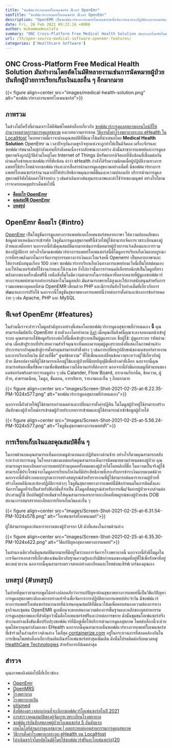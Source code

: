 ```yaml
---
title: "ซอฟต์แวร์การแพทย์โอเพนซอร์ส ฟีเจอร์ OpenEmr" 
seoTitle: "ซอฟต์แวร์การแพทย์โอเพนซอร์ส ฟีเจอร์ OpenEmr" 
description: "OpenEMR เป็นซอฟต์แวร์ทางการแพทย์โอเพนซอร์ซเพื่อจัดการแนวทางปฏิบัติทางการแพทย์และทรัพยากร ผ่านโพสต์บล็อกนี้เพื่อเรียนรู้เกี่ยวกับคุณสมบัติที่สำคัญ" 
date: Fri, 26 Feb 2021 09:22:16 +0000
author: muhammadmustafa
summary: "ONC Cross-Platform Free Medical Health Solution มันทำงานโดยอัตโนมัติหลายงานเช่นการนัดหมายผู้ป่วยบันทึกผู้ป่วยการเรียกเก็บเงินและอื่น ๆ อีกมากมาย" 
url: /th/open-source-medical-software-openemr-features/
categories: ['Healthcare Software']
---
```


## ONC Cross-Platform Free Medical Health Solution มันทำงานโดยอัตโนมัติหลายงานเช่นการนัดหมายผู้ป่วยบันทึกผู้ป่วยการเรียกเก็บเงินและอื่น ๆ อีกมากมาย

{{< figure align=center src="images/medical-health-solution.png" alt="ซอฟต์แวร์ทางการแพทย์โอเพนซอร์ส">}}


## ภาพรวม
ในช่วงไม่กี่ครั้งที่ผ่านมาเราได้ตีพิมพ์โพสต์บล็อกเกี่ยวกับ [ซอฟต์แวร์การดูแลสุขภาพออนไลน์ที่ให้อำนาจอุตสาหกรรมการดูแลสุขภาพ][1] และบทความการสอน [วิธีการตั้งค่าโรงพยาบาลระบบ eHealth ใน LocalHost][2] ในบทความนี้เราจะผ่านคุณสมบัติที่มีแนวโน้มที่นำเสนอโดย **Medical Health Solution** OpenEmr ณ เวลาปัจจุบันภาคธุรกิจทุกแห่งจะถูกทำให้เป็นดิจิตอล เครื่องจักรและซอฟต์แวร์ขนาดใหญ่กำลังแทนที่กำลังคนเนื่องจากลักษณะบางอย่าง ดังนั้นสาขาการแพทย์และการดูแลสุขภาพจึงถูกปฏิวัติส่วนใหญ่โดย Internet of Things มีทรัพยากรดิจิตอลที่ซับซ้อนที่เชื่อมต่อกันผ่านเครือข่ายและซอฟต์แวร์ที่ซับซ้อน คำว่า eHealth กำลังได้รับความนิยมเมื่อผู้ปฏิบัติงานทางการแพทย์ใช้ประโยชน์จากซอฟต์แวร์และการสื่อสารด้านการดูแลสุขภาพอย่างเต็มที่
มีซอฟต์แวร์ทางการแพทย์โอเพนซอร์สจำนวนมากที่ให้ประสิทธิภาพคุณภาพดีขึ้นและความปลอดภัย บริการด้านการดูแลสุขภาพดิจิทัลได้ลดค่าใช้จ่ายต่าง ๆ เช่นค่าเดินทางต้นทุนกระดาษและค่าใช้จ่ายของมนุษย์ อย่างไรก็ตามเราจะครอบคลุมประเด็นต่อไปนี้
* [ **คืออะไร OpenEmr** ][3]
* [ **คุณสมบัติ OpenEmr** ][4]
* [ **บทสรุป** ][5]

## OpenEmr คืออะไร {#intro}

[OpenEmr][6] เป็นโซลูชันการดูแลทางการแพทย์แบบโอเพนซอร์สหลายภาษา ให้ความปลอดภัยของข้อมูลด้วยเทคนิคการเข้ารหัส โซลูชันการดูแลสุขภาพฟรีนี้ช่วยให้ผู้ใช้สามารถจัดการเวชระเบียนของผู้ป่วยและสต็อกยา นอกจากนี้ยังมีคุณสมบัติมากมายเช่นการนัดหมายผู้ป่วยการแจ้งเตือนและการรวมห้องปฏิบัติการ อย่างไรก็ตามซอฟต์แวร์ทางการแพทย์โอเพนซอร์สนี้มีโมดูลการเรียกเก็บเงินแบบบูรณาการที่ทรงพลังมากในการจัดการธุรกรรมทางการเงินและใบแจ้งหนี้ Openemr เป็นหลายภาษาและให้การสนับสนุนเกือบ 100 ภาษา
ซอฟต์แวร์การเรียกเก็บเงินทางการแพทย์บนเว็บนี้เป็นโฮสต์ตนเองและให้อินเทอร์เฟซที่ใช้งานง่ายและใช้งานง่าย ยิ่งไปกว่านั้นการกำหนดอิเล็กทรอนิกส์เป็นโมดูลที่ทรงพลังมากของเครื่องมือฟรีนี้ เหนือสิ่งอื่นใดมีความสามารถในการค้นหาที่หลากหลายที่ผู้ดูแลซอฟต์แวร์ทางการแพทย์สามารถทำการค้นหาในโมดูลหลัก มันสามารถขยายได้สูงและให้การสนับสนุนสำหรับการรวมแอพของบุคคลที่สาม OpenEMR เขียนด้วย PHP และมีการบันทึกไว้อย่างเต็มที่เกี่ยวกับการพัฒนาและการปรับใช้ นอกจากนี้โซลูชันสุขภาพทางการแพทย์นี้ง่ายต่อการตั้งค่าและต้องการข้อกำหนดง่าย ๆ เช่น Apache, PHP และ MySQL

## ฟีเจอร์ OpenEmr {#features}

ในส่วนนี้เราจะสำรวจโมดูลสำคัญบางอย่างที่เสนอโดยซอฟต์แวร์การดูแลสุขภาพที่กำหนดเอง **นี้** 
คุณสามารถสัมผัสกับ OpenEmr ด้วยตัวเองโดยทำตาม [ลิงก์][7] เมื่อคุณเปิดลิงค์นี้คุณจะลงจอดบนหน้าเข้าสู่ระบบ คุณสามารถใช้ข้อมูลรับรองต่อไปนี้เพื่อเข้าสู่ระบบเป็นผู้ดูแลระบบ
ชื่อผู้ใช้: ผู้ดูแลระบบ
รหัสผ่าน: ผ่าน
เมื่อเข้าสู่ระบบที่ประสบความสำเร็จคุณจะเห็นแผงควบคุมผู้ดูแลระบบดังที่แสดงในภาพด้านล่าง
ประการแรกถ้าคุณเข้าสู่การตั้งค่าคุณสามารถทำสิ่งต่าง ๆ เช่นการเปลี่ยนรูปลักษณ์ของแดชบอร์ดรายงานและการเรียกเก็บเงิน มีส่วนที่ชื่อ“ ศูนย์ข้อความ” ที่ใช้เพื่อแลกเปลี่ยนข้อความระหว่างผู้ใช้เกี่ยวกับผู้ป่วย มีดรอปดาวน์ที่ผู้ใช้สามารถเลือกผู้ใช้และผู้ป่วยที่มีบทบัญญัติเพื่อล้างค่าที่เลือก นอกจากนี้คุณสามารถค้นหาพื้นที่ข้อความเพื่อพิมพ์ข้อความได้นานเท่าที่ต้องการ นอกจากนี้ยังมีแถบเมนูที่ด้านบนของแดชบอร์ดพร้อมรายการเมนูต่าง ๆ เช่น Calander, Flow Board, กระดานเรียกคืน, ข้อความ, ผู้ป่วย, ค่าธรรมเนียม, โมดูล, ขั้นตอน, การบริหาร, รายงานและอื่น ๆ อีกมากมาย

{{< figure align=center src="images/Screen-Shot-2021-02-25-at-6.22.35-PM-1024x577.png" alt="ซอฟต์แวร์การดูแลสุขภาพที่กำหนดเอง">}}

นอกจากนี้ยังช่วยให้ผู้ใช้สามารถกำหนดค่าและเปลี่ยนการตั้งค่าปฏิทิน ในโมดูลผู้ป่วยผู้ใช้สามารถสร้างบันทึกของผู้ป่วยใหม่การเข้าชมผู้ป่วยประเภทการเข้าชมและผู้ใช้สามารถนำเข้าข้อมูลผู้ป่วยได้

{{< figure align=center src="images/Screen-Shot-2021-02-25-at-5.56.24-PM-1024x577.png" alt="โซลูชั่นสุขภาพทางการแพทย์ฟรี">}}


## การเรียกเก็บเงินและคุณสมบัติอื่น ๆ
ในภาพด้านบนคุณสามารถเห็นแถบเมนูด้านบนและปฏิทินทางด้านซ้าย อย่างไรก็ตามคุณสามารถสลับระหว่างรายการเมนู ในใจกลางของแดชบอร์ดคุณสามารถเห็นการนัดหมายตามกำหนดของผู้ป่วย คุณสามารถดูรายละเอียดทางการแพทย์/ส่วนบุคคลทั้งหมดของผู้ป่วยได้โดยคลิกที่ชื่อ ในความเป็นจริงผู้ใช้สามารถใช้ประโยชน์จากโมดูลการเรียกเก็บเงินที่มีประสิทธิภาพซึ่งรองรับการชำระเงินแบบแบตช์ด้วย นอกจากนี้ยังมีระบบแบบบูรณาการอย่างสมบูรณ์สำหรับรายงานที่ผู้ใช้สามารถค้นหารายงานผู้ป่วยที่สร้างโดยคลินิกและห้องปฏิบัติการต่างๆ โซลูชันสุขภาพทางการแพทย์นี้มีข้อกำหนดในการติดตั้งและจัดการโมดูลที่จำเป็นสำหรับฟังก์ชั่นที่จำเป็น
มีโมดูลที่สมบูรณ์สำหรับการเพิ่ม/จัดการผู้ป่วยจากส่วนต่อประสานผู้ใช้ ป๊อปอัพผู้ป่วยเพิ่มช่วยให้คุณสามารถแทรกรายละเอียดที่สมบูรณ์ของผู้ป่วยเช่น DOB สถานะการสมรสรายละเอียดการเรียกเก็บเงินและอื่น ๆ

{{< figure align=center src="images/Screen-Shot-2021-02-25-at-6.31.54-PM-1024x578.png" alt="โอเพ่นซอร์สโอเพนเมมร์">}}

ผู้ใช้สามารถดูและค้นหารายงานของผู้ป่วยจาก UI ดังที่แสดงในภาพด้านล่าง

{{< figure align=center src="images/Screen-Shot-2021-02-25-at-6.35.30-PM-1024x422.png" alt="วิธีแก้ปัญหาสุขภาพทางการแพทย์">}}

ในทำนองเดียวกันมีคุณสมบัติมากมายที่มีอยู่ในระบบการจัดการโรงพยาบาลนี้ นอกจากนี้ยังมีโมดูลในการจัดการเอกสารที่เกี่ยวข้องเช่นเดียวกับฐานความรู้และยังมีข้อกำหนดของสมุดที่อยู่ที่ใช้เพื่อรักษาที่อยู่ของหน่วยงาน นอกจากนี้คุณสามารถตรวจสอบอย่างละเอียดและโฮสต์บนเซิร์ฟเวอร์ของคุณเอง

## บทสรุป {#บทสรุป}

ในท้ายที่สุดเราสามารถพูดได้อย่างปลอดภัยว่าการแก้ปัญหาด้านสุขภาพทางการแพทย์นี้เป็นวิธีแก้ปัญหาการดูแลสุขภาพระดับองค์กรอย่างแท้จริงเพื่อจัดการการปฏิบัติทางการแพทย์ประจำวัน มีซอฟต์แวร์ทางการแพทย์โอเพ่นซอร์สมากมายที่นำเสนอคุณสมบัติที่มีแนวโน้มเพื่อตอบสนองความต้องการทางธุรกิจและชุมชน OpenEMR ดูเหมือนจะตอบสนองความต้องการพื้นฐานและหลักของอุตสาหกรรมการดูแลสุขภาพและที่สำคัญกว่านั้นคือโอเพนซอร์สฟรีและง่ายต่อการขยาย ดังนั้นชุมชนโอเพ่นซอร์สจึงทำงานอย่างแข็งขันเพื่อปรับปรุงซอฟต์แวร์ที่มีอยู่เพื่อให้บริการด้านการดูแลสุขภาพ โพสต์บล็อกนี้จะช่วยคุณได้หากคุณกำลังมองหา EHealth นอกจากนี้คุณสามารถเห็นซอฟต์แวร์ทางการแพทย์โอเพนซอร์สที่เข้าร่วมในส่วนสำรวจด้านล่าง ในที่สุด [containerize.com][8] อยู่ในกระบวนการที่สอดคล้องกันในการเขียนโพสต์บล็อกเกี่ยวกับผลิตภัณฑ์โอเพ่นซอร์สล่าสุดเพิ่มเติม ดังนั้นโปรดติดต่อกับหมวดหมู่ [HealthCare Technologies][9] สำหรับการอัปเดตล่าสุด

## สำรวจ
คุณอาจพบลิงค์ต่อไปนี้ที่เกี่ยวข้อง:
  * [OpenEmr][10]
  * [OpenMRS][11]
  * [โรงพยาบาล][12]
  * [โรงพยาบาลเปิด][13]
  * [silismed][14]
  * [สิ่งที่ต้องตรวจสอบก่อนที่จะเลือกซอฟต์แวร์โอเพ่นซอร์สในปี 2021][15]
  * [การสำรวจคุณสมบัติของผู้จัดการเวชระเบียนโรงพยาบาล][16]
  * [ซอฟต์แวร์บันทึกสุขภาพผู้ป่วยโอเพนซอร์ส 5 อันดับแรก][17]
  * [เทคโนโลยีด้านการดูแลสุขภาพ | ผลกระทบต่ออุตสาหกรรมการดูแลสุขภาพ][18]
  * [วิธีการตั้งค่าโรงพยาบาลระบบ eHealth บน LocalHost][2]
  * [[ดำเนินธุรกิจโดยอัตโนมัติโดยใช้ซอฟต์แวร์ฟรีและโอเพ่นซอร์ส][19]][20]



[1]: https://blog.containerize.com/2021/02/12/how-online-healthcare-software-empowers-healthcare-industry/
[2]: https://blog.containerize.com/healthcare-software/how-to-install-hospitalrun-hospital-management-system/
[3]: #intro
[4]: #features
[5]: #Conclusion
[6]: https://products.containerize.com/healthcare-technologies/openemr
[7]: https://demo.openemr.io/openemr
[8]: https://www.containerize.com/
[9]: https://products.containerize.com/health-care-technologies
[10]: https://products.containerize.com/health-care-technologies/openemr
[11]: https://products.containerize.com/health-care-technologies/openmrs
[12]: https://products.containerize.com/healthcare-technologies/hospitalrun
[13]: https://products.containerize.com/healthcare-technologies/open-hospital
[14]: https://products.containerize.com/healthcare-technologies/solismed
[15]: https://blog.containerize.com/cmdb-software/things-to-review-before-opting-open-source-software-in-2021/
[16]: https://blog.containerize.com/healthcare-software/features-exploration-of-medical-record-manager-hospitalrun/
[17]: https://blog.containerize.com/2021/03/05/top-5-open-source-patient-record-management-software/
[18]: https://blog.containerize.com/2021/02/12/technology-in-healthcare-impact-on-healthcare-industry/
[19]: https://blog.containerize.com/blogging/automate-business-operations-using-open-source-software/
[20]: https://blog.containerize.com/healthcare-software/how-to-install-hospitalrun-hospital-management-system/
